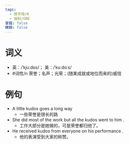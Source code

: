 ```yaml
---
tags:
  - 首字母/K
  - 级别/GRE
掌握: false
模糊: false
---
```

# 词义
- 英：/ˈkjuːdɒs/； 美：/ˈkuːdɑːs/
- #词性/n  荣誉；名声；光荣；(随某成就或地位而来的)威信
# 例句
- A little kudos goes a long way
	- 一些荣誉是很长的路
- She did most of the work but all the kudos went to him .
	- 工作大部分是她做的，可是荣誉都归他了。
- He received kudos from everyone on his performance .
	- 他的表演受到大家的称赞。

